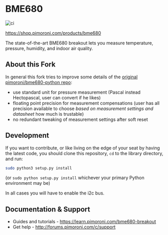 # BME680

![ci](https://github.com/cmur2/python-bme680/workflows/ci/badge.svg?branch=master)

https://shop.pimoroni.com/products/bme680

The state-of-the-art BME680 breakout lets you measure temperature, pressure, humidity, and indoor air quality.

## About this Fork

In general this fork tries to improve some details of the [original pimoroni/bme680-python repo](https://github.com/pimoroni/bme680-python):

- use standard unit for pressure measurement (Pascal instead Hectopascal, user can convert if he likes)
- floating point precision for measurement compensations (user has all precision available to choose *based on measurement settings and datasheet* how much is trustable)
- no redundant tweaking of measurement settings after soft reset

## Development

If you want to contribute, or like living on the edge of your seat by having the latest code, you should clone this repository, `cd` to the library directory, and run:

```bash
sudo python3 setup.py install
```
(or `sudo python setup.py install` whichever your primary Python environment may be)

In all cases you will have to enable the i2c bus.

## Documentation & Support

* Guides and tutorials - https://learn.pimoroni.com/bme680-breakout
* Get help - http://forums.pimoroni.com/c/support
